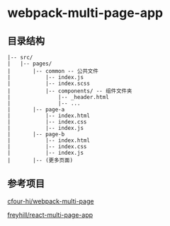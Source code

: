 # webpack-multi-page-app

## 目录结构

```
|-- src/
|   |-- pages/
|       |-- common -- 公共文件
|           |-- index.js
|           |-- index.scss
|           |-- components/ -- 组件文件夹
|               |-- _header.html
|               |-- ...
|       |-- page-a
|           |-- index.html
|           |-- index.css
|           |-- index.js
|       |-- page-b
|           |-- index.html
|           |-- index.css
|           |-- index.js
|       |-- (更多页面)
```

## 参考项目

[cfour-hi/webpack-multi-page](https://github.com/cfour-hi/webpack-multi-page)


[freyhill/react-multi-page-app](https://github.com/freyhill/react-multi-page-app/tree/master)